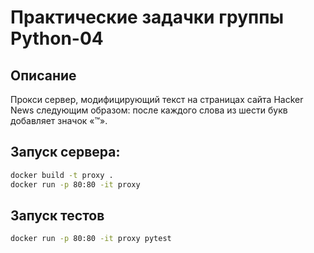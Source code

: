 Практические задачки группы Python-04 
=======

## Описание
Прокси сервер, модифицирующий текст на страницах сайта Hacker News следующим образом: после каждого слова из шести букв добавляет значок «™».

## Запуск сервера:
```bash
docker build -t proxy .
docker run -p 80:80 -it proxy
```

## Запуск тестов
```bash
docker run -p 80:80 -it proxy pytest
```